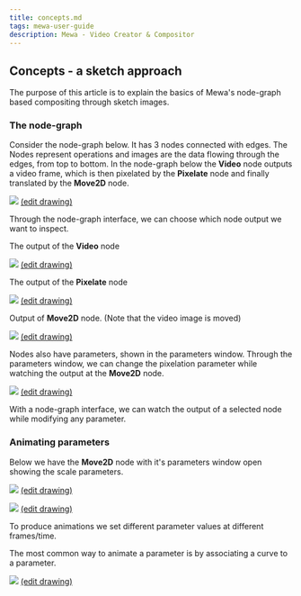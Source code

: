 ```yaml
---
title: concepts.md
tags: mewa-user-guide
description: Mewa - Video Creator & Compositor
---
```


## Concepts - a sketch approach

The purpose of this article is to explain the basics of Mewa's node-graph based compositing through sketch images.

### The node-graph
 
Consider the node-graph below. It has 3 nodes connected with edges. The Nodes represent operations and images are the data flowing through the edges, from top to bottom. In the node-graph below the **Video** node outputs a video frame, which is then pixelated by the **Pixelate** node and finally translated by the **Move2D** node. 

![](https://i.imgur.com/838XdoT.png) 
[(edit drawing)](https://docs.google.com/drawings/d/1nfwEwlny_lfZkSZOF0sv8RfEMEksfQpeqjE1rgJKP8o/edit?usp=sharing)

Through the node-graph interface, we can choose which node output we want to inspect.

The output of the **Video** node 

![](https://i.imgur.com/4bwLJMe.png)
[(edit drawing)](https://docs.google.com/drawings/d/1mRpwuXL9-dPcTIFP4-yzQLwq8hvkLCgX70YT5QjgyOY/edit?usp=sharing)



The output of the **Pixelate** node


![](https://i.imgur.com/gYfF2Sx.png)
[(edit drawing)](https://docs.google.com/drawings/d/1HnjZZPKGB9xCqoL1LvH3IRrt8ep9VDWPl-HjD1z0Y0s/edit?usp=sharing)

Output of **Move2D** node. (Note that the video image is moved)

![](https://i.imgur.com/TJjQTIr.png)
[(edit drawing)](https://docs.google.com/drawings/d/170VGjPunfKmIUiacrpMpqFKl_1la1Z94TIGHGUHorRk/edit?usp=sharing)

Nodes also have parameters, shown in the parameters window.
Through the parameters window, we can change the pixelation parameter while watching the output at the **Move2D** node.


![](https://i.imgur.com/5RXIOcu.png)
[(edit drawing)](https://docs.google.com/drawings/d/1GxROhz2fKURvcPfI20-5O19WvVUdidvmOeICUQkDsO4/edit?usp=sharing)



With a node-graph interface, we can watch the output of a selected node while modifying any parameter.

### Animating parameters


Below we have the **Move2D** node with it's parameters window open showing the scale parameters.

![](https://upload.wikimedia.org/wikipedia/commons/b/b9/TimelineSketch1.png)
[(edit drawing)](https://docs.google.com/drawings/d/1TwOP7ggREIRYRzJ_9Mrz9M9i_UG4SC4bGS2E6g6fpDc/edit?usp=sharing)

![](https://upload.wikimedia.org/wikipedia/commons/b/b8/TimelineSketch2.png)
[(edit drawing)](https://docs.google.com/drawings/d/1gTIw44MYDMDtkHEkIedSsYzVlqAd4i9D8RvG67hCotY/edit?usp=sharing)

To produce animations we set different parameter values at different frames/time.

The most common way to animate a parameter is by associating a curve to a parameter.

![](https://upload.wikimedia.org/wikipedia/commons/3/34/TimelineSketch3.png)
[(edit drawing)](https://docs.google.com/drawings/d/10F0M6fCBUei9wTIMYcsY10U6LwX0ua2huyJc0s85pss/edit?usp=sharing)

